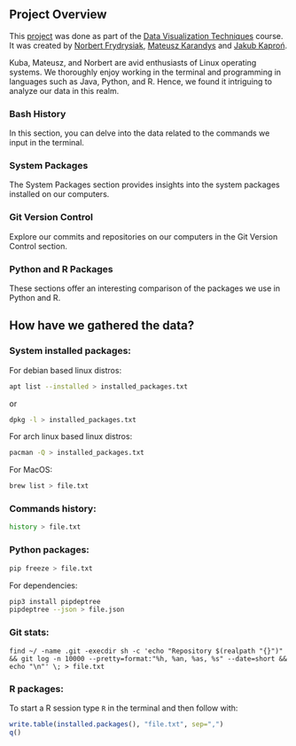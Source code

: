 ## Project Overview

This [project](https://github.com/fantasy2fry/linux_me_project) was done as part of the [Data Visualization Techniques](https://github.com/kozaka93/2023Z-DataVisualizationTechniques) course. \
It was created by [Norbert Frydrysiak](https://github.com/fantasy2fry), [Mateusz Karandys](https://github.com/vecel) and [Jakub Kaproń](https://github.com/kuba-kapron).

Kuba, Mateusz, and Norbert are avid enthusiasts of Linux operating systems. We thoroughly enjoy working in the terminal and programming in languages such as Java, Python, and R. Hence, we found it intriguing to analyze our data in this realm.

### Bash History

In this section, you can delve into the data related to the commands we input in the terminal.

### System Packages

The System Packages section provides insights into the system packages installed on our computers.

### Git Version Control

Explore our commits and repositories on our computers in the Git Version Control section.

### Python and R Packages

These sections offer an interesting comparison of the packages we use in Python and R.

## How have we gathered the data?

### System installed packages:
For debian based linux distros:
```bash
apt list --installed > installed_packages.txt
```
or
```bash
dpkg -l > installed_packages.txt
```

For arch linux based linux distros:
```bash
pacman -Q > installed_packages.txt
```

For MacOS:
```bash
brew list > file.txt
```

### Commands history:
```bash
history > file.txt
```

### Python packages:
```bash
pip freeze > file.txt
```
For dependencies:
```bash
pip3 install pipdeptree
pipdeptree --json > file.json
```

### Git stats:
```
find ~/ -name .git -execdir sh -c 'echo "Repository $(realpath "{}")" && git log -n 10000 --pretty=format:"%h, %an, %as, %s" --date=short && echo "\n"' \; > file.txt
```

### R packages:
To start a R session type `R` in the terminal and then follow with:
```r
write.table(installed.packages(), "file.txt", sep=",")
q()
```

